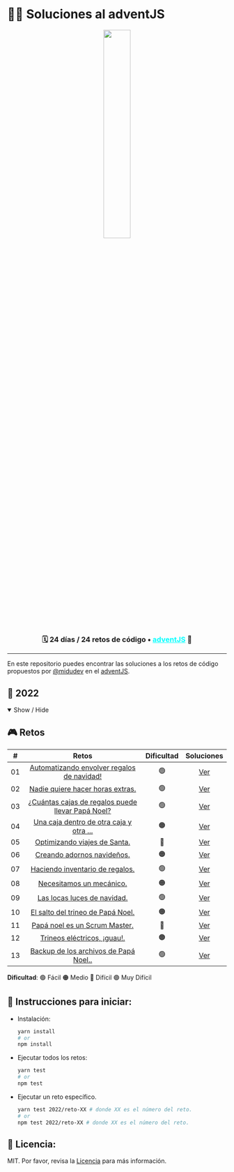 # 🎅🎄 Soluciones al adventJS

<p align="center"> 
  <img src=https://adventjs.dev/challenges-2022/1.svg width="35%"/>
</p>

<h3 align="center">🗓️ 24 días /
24 retos de código • <a style="color: cyan" href="https://adventjs.dev">adventJS</a> 🚀</h3>

---

En este repositorio puedes encontrar las soluciones a los retos de código propuestos por [@midudev](https://midu.dev/) en el [adventJS](https://adventjs.dev/).

## 🤖 2022

<details open>

<summary>Show / Hide</summary>

## 🎮️ Retos

|  #  |                               Retos                               | Dificultad |          Soluciones          |
| :-: | :---------------------------------------------------------------: | :--------: | :--------------------------: |
| 01  |    [Automatizando envolver regalos de navidad!](2022/reto-01)     |     🟢     | [Ver](2022/reto-01/index.js) |
| 02  |         [Nadie quiere hacer horas extras.](2022/reto-02)          |     🟢     | [Ver](2022/reto-02/index.js) |
| 03  | [¿Cuántas cajas de regalos puede llevar Papá Noel?](2022/reto-03) |     🟢     | [Ver](2022/reto-03/index.js) |
| 04  |      [Una caja dentro de otra caja y otra ...](2022/reto-04)      |     🟠     | [Ver](2022/reto-04/index.js) |
| 05  |           [Optimizando viajes de Santa.](2022/reto-05)            |     🔴     | [Ver](2022/reto-05/index.js) |
| 06  |            [Creando adornos navideños.](2022/reto-06)             |     🟠     | [Ver](2022/reto-06/index.js) |
| 07  |          [Haciendo inventario de regalos.](2022/reto-07)          |     🟢     | [Ver](2022/reto-07/index.js) |
| 08  |             [Necesitamos un mecánico.](2022/reto-08)              |     🟠     | [Ver](2022/reto-08/index.js) |
| 09  |            [Las locas luces de navidad.](2022/reto-09)            |     🟢     | [Ver](2022/reto-09/index.js) |
| 10  |         [El salto del trineo de Papá Noel.](2022/reto-10)         |     🟠     | [Ver](2022/reto-10/index.js) |
| 11  |           [Papá noel es un Scrum Master.](2022/reto-11)           |     🔴     | [Ver](2022/reto-11/index.js) |
| 12  |            [Trineos eléctricos, ¡guau!.](2022/reto-12)            |     🟠     | [Ver](2022/reto-12/index.js) |
| 13  |       [Backup de los archivos de Papá Noel..](2022/reto-13)       |     🟢     | [Ver](2022/reto-13/index.js) |

**Dificultad**: 🟢 Fácil 🟠 Medio 🔴 Difícil 🟣 Muy Difícil

</details>

## 🚀 Instrucciones para iniciar:

- Instalación:

  ```bash
  yarn install
  # or
  npm install
  ```

- Ejecutar todos los retos:

  ```bash
  yarn test
  # or
  npm test
  ```

- Ejecutar un reto específico.

  ```bash
  yarn test 2022/reto-XX # donde XX es el número del reto.
  # or
  npm test 2022/reto-XX # donde XX es el número del reto.
  ```

## 📃 Licencia:

MIT. Por favor, revisa la [Licencia](LICENSE) para más información.
